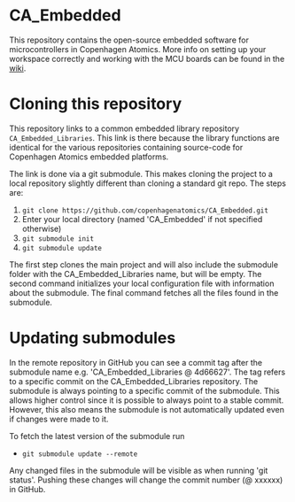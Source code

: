 # CA_Embedded

 This repository contains the open-source embedded software for microcontrollers in Copenhagen Atomics. More info on setting up your workspace correctly and working with the MCU boards can be found in the [wiki](https://github.com/copenhagenatomics/CA_Embedded/wiki/home).

# Cloning this repository
This repository links to a common embedded library repository `CA_Embedded_Libraries`. This link is there because the library functions are identical for the various repositories containing source-code for Copenhagen Atomics embedded platforms.

The link is done via a git submodule. This makes cloning the project to a local repository slightly different than cloning a standard git repo. The steps are:

1. `git clone https://github.com/copenhagenatomics/CA_Embedded.git`
2. Enter your local directory (named 'CA_Embedded' if not specified otherwise)
3. `git submodule init`
4. `git submodule update`

The first step clones the main project and will also include the submodule folder with the CA_Embedded_Libraries name, but will be empty. The second command initializes your local configuration file with information about the submodule. The final command fetches all the files found in the submodule. 

# Updating submodules
In the remote repository in GitHub you can see a commit tag after the submodule name e.g. 'CA_Embedded_Libraries @ 4d66627'. The tag refers to a specific commit on the CA_Embedded_Libraries repository. The submodule is always pointing to a specific commit of the submodule. This allows higher control since it is possible to always point to a stable commit. However, this also means the submodule is not automatically updated even if changes were made to it. 

To fetch the latest version of the submodule run

* `git submodule update --remote`

Any changed files in the submodule will be visible as when running 'git status'. Pushing these changes will change the commit number (@ xxxxxx) in GitHub. 

